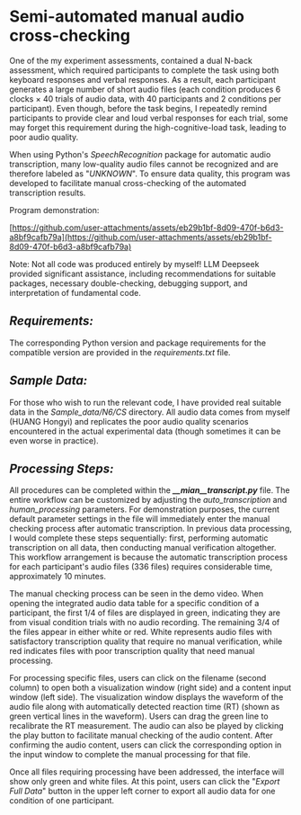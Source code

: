 # Semi-automated manual audio cross-checking

One of the my experiment assessments, contained a dual N-back assessment, which required participants to complete the task using both keyboard responses and verbal responses. As a result, each participant generates a large number of short audio files (each condition produces 6 clocks × 40 trials of audio data, with 40 participants and 2 conditions per participant). Even though, before the task begins, I repeatedly remind participants to provide clear and loud verbal responses for each trial, some may forget this requirement during the high-cognitive-load task, leading to poor audio quality.

When using Python's _SpeechRecognition_ package for automatic audio transcription, many low-quality audio files cannot be recognized and are therefore labeled as "_UNKNOWN_". To ensure data quality, this program was developed to facilitate manual cross-checking of the automated transcription results.

Program demonstration:

[https://github.com/user-attachments/assets/eb29b1bf-8d09-470f-b6d3-a8bf9cafb79a](https://github.com/user-attachments/assets/eb29b1bf-8d09-470f-b6d3-a8bf9cafb79a)

Note: Not all code was produced entirely by myself! LLM Deepseek provided significant assistance, including recommendations for suitable packages, necessary double-checking, debugging support, and interpretation of fundamental code.

## ***Requirements:***
The corresponding Python version and package requirements for the compatible version are provided in the _requirements.txt_ file.

## ***Sample Data:***
For those who wish to run the relevant code, I have provided real suitable data in the _Sample_data/N6/CS_ directory. All audio data comes from myself (HUANG Hongyi) and replicates the poor audio quality scenarios encountered in the actual experimental data (though sometimes it can be even worse in practice).

## ***Processing Steps:***

All procedures can be completed within the ***__mian__transcript.py*** file. The entire workflow can be customized by adjusting the _auto_transcription_ and _human_processing_ parameters. For demonstration purposes, the current default parameter settings in the file will immediately enter the manual checking process after automatic transcription. In previous data processing, I would complete these steps sequentially: first, performing automatic transcription on all data, then conducting manual verification altogether. This workflow arrangement is because the automatic transcription process for each participant's audio files (336 files) requires considerable time, approximately 10 minutes.

The manual checking process can be seen in the demo video. When opening the integrated audio data table for a specific condition of a participant, the first 1/4 of files are displayed in green, indicating they are from visual condition trials with no audio recording. The remaining 3/4 of the files appear in either white or red. White represents audio files with satisfactory transcription quality that require no manual verification, while red indicates files with poor transcription quality that need manual processing.

For processing specific files, users can click on the filename (second column) to open both a visualization window (right side) and a content input window (left side). The visualization window displays the waveform of the audio file along with automatically detected reaction time (RT) (shown as green vertical lines in the waveform). Users can drag the green line to recalibrate the RT measurement. The audio can also be played by clicking the play button to facilitate manual checking of the audio content. After confirming the audio content, users can click the corresponding option in the input window to complete the manual processing for that file.

Once all files requiring processing have been addressed, the interface will show only green and white files. At this point, users can click the "_Export Full Data_" button in the upper left corner to export all audio data for one condition of one participant.

